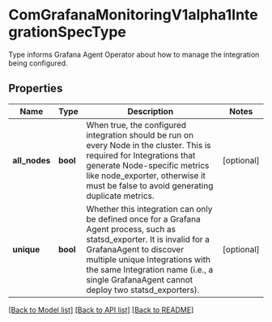 # ComGrafanaMonitoringV1alpha1IntegrationSpecType

Type informs Grafana Agent Operator about how to manage the integration being configured.
## Properties
Name | Type | Description | Notes
------------ | ------------- | ------------- | -------------
**all_nodes** | **bool** | When true, the configured integration should be run on every Node in the cluster. This is required for Integrations that generate Node-specific metrics like node_exporter, otherwise it must be false to avoid generating duplicate metrics. | [optional] 
**unique** | **bool** | Whether this integration can only be defined once for a Grafana Agent process, such as statsd_exporter. It is invalid for a GrafanaAgent to discover multiple unique Integrations with the same Integration name (i.e., a single GrafanaAgent cannot deploy two statsd_exporters). | [optional] 

[[Back to Model list]](../README.md#documentation-for-models) [[Back to API list]](../README.md#documentation-for-api-endpoints) [[Back to README]](../README.md)



